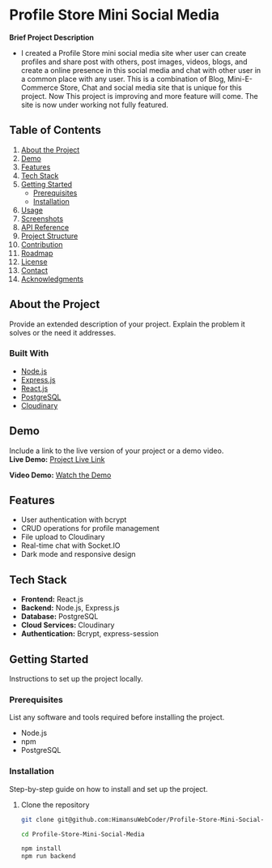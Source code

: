 # Profile Store Mini Social Media

**Brief Project Description**

-   I created a Profile Store mini social media site wher user can create profiles and share post with others,
    post images, videos, blogs, and create a online presence in this social media and chat with other user
    in a common place with any user. This is a combination of Blog, Mini-E-Commerce Store, Chat and social media site
    that is unique for this project. Now This project is improving and more feature will come. The site is now under working not fully featured.

## Table of Contents

1. [About the Project](#about-the-project)
2. [Demo](#demo)
3. [Features](#features)
4. [Tech Stack](#tech-stack)
5. [Getting Started](#getting-started)
    - [Prerequisites](#prerequisites)
    - [Installation](#installation)
6. [Usage](#usage)
7. [Screenshots](#screenshots)
8. [API Reference](#api-reference)
9. [Project Structure](#project-structure)
10. [Contribution](#contribution)
11. [Roadmap](#roadmap)
12. [License](#license)
13. [Contact](#contact)
14. [Acknowledgments](#acknowledgments)

## About the Project

Provide an extended description of your project. Explain the problem it solves or the need it addresses.

### Built With

-   [Node.js](https://nodejs.org/)
-   [Express.js](https://expressjs.com/)
-   [React.js](https://reactjs.org/)
-   [PostgreSQL](https://www.postgresql.org/)
-   [Cloudinary](https://cloudinary.com/)

## Demo

Include a link to the live version of your project or a demo video.  
**Live Demo:** [Project Live Link](https://profile-store-mini-social-media.onrender.com)

**Video Demo:** [Watch the Demo](https://youtube.com/example)

## Features

-   User authentication with bcrypt
-   CRUD operations for profile management
-   File upload to Cloudinary
-   Real-time chat with Socket.IO
-   Dark mode and responsive design

## Tech Stack

-   **Frontend:** React.js
-   **Backend:** Node.js, Express.js
-   **Database:** PostgreSQL
-   **Cloud Services:** Cloudinary
-   **Authentication:** Bcrypt, express-session

## Getting Started

Instructions to set up the project locally.

### Prerequisites

List any software and tools required before installing the project.

-   Node.js
-   npm
-   PostgreSQL

### Installation

Step-by-step guide on how to install and set up the project.

1. Clone the repository

    ```bash
    git clone git@github.com:HimansuWebCoder/Profile-Store-Mini-Social-Media.git

    cd Profile-Store-Mini-Social-Media

    npm install
    npm run backend

    ```
